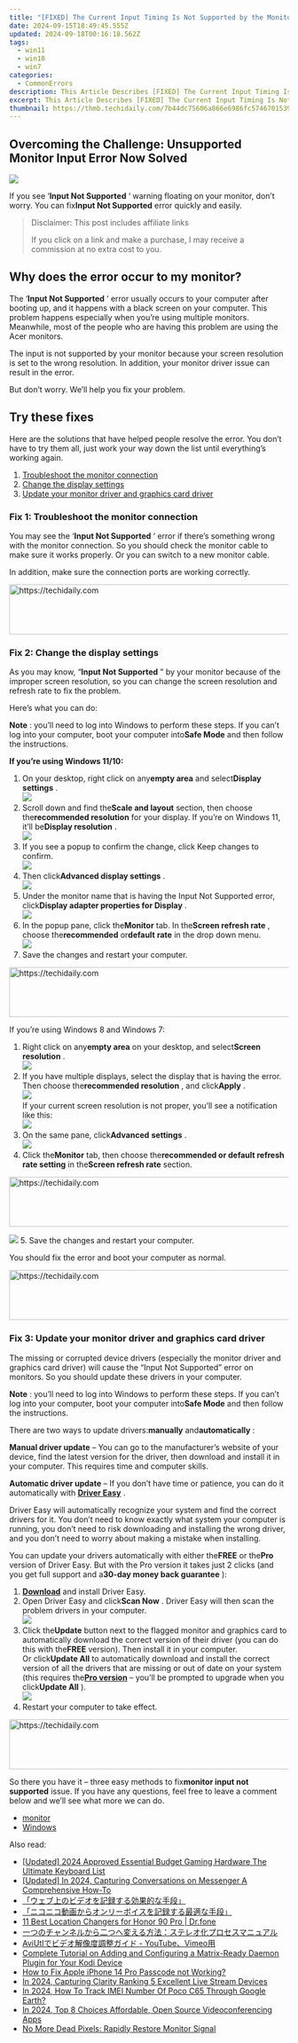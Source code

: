 ```yaml
---
title: "[FIXED] The Current Input Timing Is Not Supported by the Monitor Display"
date: 2024-09-15T18:49:45.555Z
updated: 2024-09-18T00:16:18.562Z
tags:
  - win11
  - win10
  - win7
categories:
  - CommonErrors
description: This Article Describes [FIXED] The Current Input Timing Is Not Supported by the Monitor Display
excerpt: This Article Describes [FIXED] The Current Input Timing Is Not Supported by the Monitor Display
thumbnail: https://thmb.techidaily.com/7b44dc75606a866e6986fc574670153990f3b9d45bb38823ea9696084a32865c.jpg
---
```


## Overcoming the Challenge: Unsupported Monitor Input Error Now Solved

![](https://images.drivereasy.com/wp-content/uploads/2018/10/img_5bd92cdfd07c4.jpg)

 If you see ‘**Input Not Supported** ‘ warning floating on your monitor, don’t worry. You can fix**Input Not Supported** error quickly and easily.

>  Disclaimer: This post includes affiliate links
>
>  If you click on a link and make a purchase, I may receive a commission at no extra cost to you.
>

## Why does the error occur to my monitor?

 The ‘**Input Not Supported** ‘ error usually occurs to your computer after booting up, and it happens with a black screen on your computer. This problem happens especially when you’re using multiple monitors. Meanwhile, most of the people who are having this problem are using the Acer monitors.

 The input is not supported by your monitor because your screen resolution is set to the wrong resolution. In addition, your monitor driver issue can result in the error.

But don’t worry. We’ll help you fix your problem.

## Try these fixes

 Here are the solutions that have helped people resolve the error. You don’t have to try them all, just work your way down the list until everything’s working again.

1. [Troubleshoot the monitor connection](#F1)
2. [Change the display settings](#F2)
3. [Update your monitor driver and graphics card driver](#F3)

### Fix 1: Troubleshoot the monitor connection

 You may see the ‘**Input Not Supported** ‘ error if there’s something wrong with the monitor connection. So you should check the monitor cable to make sure it works properly. Or you can switch to a new monitor cable.

In addition, make sure the connection ports are working correctly.

<!-- affiliate ads begin -->
<a href="https://unicoeye.pxf.io/c/5597632/2134242/18498" target="_top" id="2134242">
  <img src="//a.impactradius-go.com/display-ad/18498-2134242" border="0" alt="https://techidaily.com" width="728" height="90"/>
</a>
<img height="0" width="0" src="https://unicoeye.pxf.io/i/5597632/2134242/18498" style="position:absolute;visibility:hidden;" border="0" />
<!-- affiliate ads end -->

### Fix 2: Change the display settings

 As you may know, “**Input Not Supported** ” by your monitor because of the improper screen resolution, so you can change the screen resolution and refresh rate to fix the problem.

Here’s what you can do:

**Note** : you’ll need to log into Windows to perform these steps. If you can’t log into your computer, boot your computer into**Safe Mode** and then follow the instructions.

**If you’re using Windows 11/10:**

1. On your desktop, right click on any**empty area** and select**Display settings** .  
![](https://images.drivereasy.com/wp-content/uploads/2018/10/img_5bd94623c6595.jpg)
2. Scroll down and find the**Scale and layout** section, then choose the**recommended resolution** for your display. If you’re on Windows 11, it’ll be**Display resolution** .  
![](https://images.drivereasy.com/wp-content/uploads/2018/10/img_5bd946559c00e.jpg)
3. If you see a popup to confirm the change, click Keep changes to confirm.  
![](https://images.drivereasy.com/wp-content/uploads/2018/10/img_5bd94693c702d.jpg)
4. Then click**Advanced display settings** .  
![](https://images.drivereasy.com/wp-content/uploads/2018/10/img_5bd946c1e8119.jpg)
5. Under the monitor name that is having the Input Not Supported error, click**Display adapter properties for Display** .  
![](https://images.drivereasy.com/wp-content/uploads/2018/10/img_5bd9472de63ac.jpg)
6. In the popup pane, click the**Monitor** tab. In the**Screen refresh rate** , choose the**recommended** or**default** **rate** in the drop down menu.  
![](https://images.drivereasy.com/wp-content/uploads/2018/10/img_5bd94769aa3f3.jpg)
7. Save the changes and restart your computer.

<!-- affiliate ads begin -->
<a href="https://aidotcom.pxf.io/c/5597632/2134503/19576" target="_top" id="2134503">
  <img src="//a.impactradius-go.com/display-ad/19576-2134503" border="0" alt="https://techidaily.com" width="728" height="90"/>
</a>
<img height="0" width="0" src="https://aidotcom.pxf.io/i/5597632/2134503/19576" style="position:absolute;visibility:hidden;" border="0" />
<!-- affiliate ads end -->

If you’re using Windows 8 and Windows 7:

1. Right click on any**empty area** on your desktop, and select**Screen resolution** .  
![](https://images.drivereasy.com/wp-content/uploads/2018/10/img_5bd92f17a6508.jpg)
2. If you have multiple displays, select the display that is having the error. Then choose the**recommended resolution** , and click**Apply** .  
![](https://images.drivereasy.com/wp-content/uploads/2018/10/img_5bd92f74c12c9.jpg)  
 If your current screen resolution is not proper, you’ll see a notification like this:  
![](https://images.drivereasy.com/wp-content/uploads/2018/10/img_5bd92fc52735d.jpg)
3. On the same pane, click**Advanced** **settings** .  
![](https://images.drivereasy.com/wp-content/uploads/2018/10/img_5bd92fec42db3.jpg)
4. Click the**Monitor** tab, then choose the**recommended or default refresh rate setting** in the**Screen refresh rate** section.  

<!-- affiliate ads begin -->
<a href="https://ephamedtechinc.pxf.io/c/5597632/2137221/26400" target="_top" id="2137221">
  <img src="//a.impactradius-go.com/display-ad/26400-2137221" border="0" alt="https://techidaily.com" width="728" height="90"/>
</a>
<img height="0" width="0" src="https://ephamedtechinc.pxf.io/i/5597632/2137221/26400" style="position:absolute;visibility:hidden;" border="0" />
<!-- affiliate ads end -->

![](https://images.drivereasy.com/wp-content/uploads/2018/10/img_5bd945d0dd649.jpg)
5. Save the changes and restart your computer.

You should fix the error and boot your computer as normal.

<!-- affiliate ads begin -->
<a href="https://appsumo.8odi.net/c/5597632/2049387/7443" target="_top" id="2049387">
  <img src="//a.impactradius-go.com/display-ad/7443-2049387" border="0" alt="https://techidaily.com" width="728" height="90"/>
</a>
<img height="0" width="0" src="https://appsumo.8odi.net/i/5597632/2049387/7443" style="position:absolute;visibility:hidden;" border="0" />
<!-- affiliate ads end -->

### Fix 3: Update your monitor driver and graphics card driver

 The missing or corrupted device drivers (especially the monitor driver and graphics card driver) will cause the “Input Not Supported” error on monitors. So you should update these drivers in your computer.

**Note** : you’ll need to log into Windows to perform these steps. If you can’t log into your computer, boot your computer into**Safe Mode** and then follow the instructions.

 There are two ways to update drivers:**manually** and**automatically** :

**Manual driver update** – You can go to the manufacturer’s website of your device, find the latest version for the driver, then download and install it in your computer. This requires time and computer skills.

**Automatic driver update** – If you don’t have time or patience, you can do it automatically with **[Driver Easy](https://tools.techidaily.com/drivereasy/download/)**  .

 Driver Easy will automatically recognize your system and find the correct drivers for it. You don’t need to know exactly what system your computer is running, you don’t need to risk downloading and installing the wrong driver, and you don’t need to worry about making a mistake when installing.

 You can update your drivers automatically with either the**FREE** or the**Pro** version of Driver Easy. But with the Pro version it takes just 2 clicks (and you get full support and a**30-day money back guarantee** ):

1. [**Download**](https://tools.techidaily.com/drivereasy/download/) and install Driver Easy.
2. Open Driver Easy and click**Scan Now** . Driver Easy will then scan the problem drivers in your computer.  
![](https://images.drivereasy.com/wp-content/uploads/2018/10/img_5bd9478ba7d6a.jpg)
3. Click the**Update** button next to the flagged monitor and graphics card to automatically download the correct version of their driver (you can do this with the**FREE** version). Then install it in your computer.  
 Or click**Update All** to automatically download and install the correct version of all the drivers that are missing or out of date on your system (this requires the[**Pro version**](https://tools.techidaily.com/drivereasy/download/) – you’ll be prompted to upgrade when you click**Update All** ).  
![](https://images.drivereasy.com/wp-content/uploads/2018/10/img_5bd947aa82f4c.jpg)
4. Restart your computer to take effect.

<!-- affiliate ads begin -->
<a href="https://appsumo.8odi.net/c/5597632/2049379/7443" target="_top" id="2049379">
  <img src="//a.impactradius-go.com/display-ad/7443-2049379" border="0" alt="https://techidaily.com" width="728" height="90"/>
</a>
<img height="0" width="0" src="https://appsumo.8odi.net/i/5597632/2049379/7443" style="position:absolute;visibility:hidden;" border="0" />
<!-- affiliate ads end -->

 So there you have it – three easy methods to fix**monitor input not supported** issue. If you have any questions, feel free to leave a comment below and we’ll see what more we can do.

* [monitor](https://tools.techidaily.com/drivereasy/download/)
* [Windows](https://tools.techidaily.com/drivereasy/download/)

<ins class="adsbygoogle"
     style="display:block"
     data-ad-format="autorelaxed"
     data-ad-client="ca-pub-7571918770474297"
     data-ad-slot="1223367746"></ins>

<ins class="adsbygoogle"
     style="display:block"
     data-ad-client="ca-pub-7571918770474297"
     data-ad-slot="8358498916"
     data-ad-format="auto"
     data-full-width-responsive="true"></ins>

<span class="atpl-alsoreadstyle">Also read:</span>
<div><ul>
<li><a href="https://screen-sharing-recording.techidaily.com/updated-2024-approved-essential-budget-gaming-hardware-the-ultimate-keyboard-list/"><u>[Updated] 2024 Approved Essential Budget Gaming Hardware The Ultimate Keyboard List</u></a></li>
<li><a href="https://screen-sharing-recording.techidaily.com/updated-in-2024-capturing-conversations-on-messenger-a-comprehensive-how-to/"><u>[Updated] In 2024, Capturing Conversations on Messenger A Comprehensive How-To</u></a></li>
<li><a href="https://win-howtos.techidaily.com/44cm44km44kn44ow5lik44gu44ot44oh44kq44ks6kiy6yyy44gz44kl5yq55p6c55qe44gq5oml5q6144cn/"><u>「ウェブ上のビデオを記録する効果的な手段」</u></a></li>
<li><a href="https://win-howtos.techidaily.com/44cm44ol44kz44ol44kz5yuv55s744gl44kj44kq44oz44oq44o844oc44kk44k544ks6kiy6yyy44gz44kl5pya6ygp44gq5oml5q6144cn/"><u>「ニコニコ動画からオンリーボイスを記録する最適な手段」</u></a></li>
<li><a href="https://location-fake.techidaily.com/11-best-location-changers-for-honor-90-pro-drfone-by-drfone-virtual-android/"><u>11 Best Location Changers for Honor 90 Pro | Dr.fone</u></a></li>
<li><a href="https://win-howtos.techidaily.com/5lia44gk44gu44ob44oj44oz44on44or44gl44kj5lqm44gk44g45asj44gi44kl5pa55rov77ya44k544og44os44kq5yyw44ox44ot44k744k544oe44ol44ol44ki44or/"><u>一つのチャンネルから二つへ変える方法：ステレオ化プロセスマニュアル</u></a></li>
<li><a href="https://win-howtos.techidaily.com/aviutl-youtubevimeo/"><u>AviUtlでビデオ解像度調整ガイド - YouTube、Vimeo用</u></a></li>
<li><a href="https://win-howtos.techidaily.com/complete-tutorial-on-adding-and-configuring-a-matrix-ready-daemon-plugin-for-your-kodi-device/"><u>Complete Tutorial on Adding and Configuring a Matrix-Ready Daemon Plugin for Your Kodi Device</u></a></li>
<li><a href="https://ios-unlock.techidaily.com/how-to-fix-apple-iphone-14-pro-passcode-not-working-by-drfone-ios/"><u>How to Fix Apple iPhone 14 Pro Passcode not Working?</u></a></li>
<li><a href="https://digital-screen-recording.techidaily.com/in-2024-capturing-clarity-ranking-5-excellent-live-stream-devices/"><u>In 2024, Capturing Clarity Ranking 5 Excellent Live Stream Devices</u></a></li>
<li><a href="https://easy-unlock-android.techidaily.com/in-2024-how-to-track-imei-number-of-poco-c65-through-google-earth-by-drfone-android/"><u>In 2024, How To Track IMEI Number Of Poco C65 Through Google Earth?</u></a></li>
<li><a href="https://screen-mirroring-recording.techidaily.com/in-2024-top-8-choices-affordable-open-source-videoconferencing-apps/"><u>In 2024, Top 8 Choices Affordable, Open Source Videoconferencing Apps</u></a></li>
<li><a href="https://graphic-issues.techidaily.com/no-more-dead-pixels-rapidly-restore-monitor-signal/"><u>No More Dead Pixels: Rapidly Restore Monitor Signal</u></a></li>
</ul></div>

